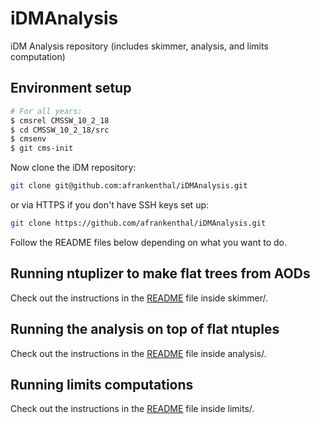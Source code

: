 # iDMAnalysis

iDM Analysis repository (includes skimmer, analysis, and limits computation)

## Environment setup

```bash
# For all years:
$ cmsrel CMSSW_10_2_18
$ cd CMSSW_10_2_18/src
$ cmsenv
$ git cms-init
```

Now clone the iDM repository:

```bash
git clone git@github.com:afrankenthal/iDMAnalysis.git
```

or via HTTPS if you don't have SSH keys set up:

```bash
git clone https://github.com/afrankenthal/iDMAnalysis.git
```

Follow the README files below depending on what you want to do.

## Running ntuplizer to make flat trees from AODs

Check out the instructions in the [README](skimmer/) file inside skimmer/.

## Running the analysis on top of flat ntuples

Check out the instructions in the [README](analysis/) file inside analysis/.

## Running limits computations

Check out the instructions in the [README](limits/) file inside limits/.

